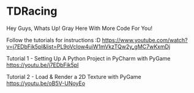 # TDRacing
Hey Guys, Whats Up!
Gray Here With More Code For You!

Follow the tutorials for instructions :D
https://www.youtube.com/watch?v=j7EDbFik5pI&list=PL9oVcIow4uiW1mVkzTQw2y_gMC7wKxmDj


Tutorial 1 - Setting Up A Python Project in PyCharm with PyGame
https://youtu.be/j7EDbFik5pI

Tutorial 2 - Load & Render a 2D Texture with PyGame
https://youtu.be/oB5V-UNoyEo
